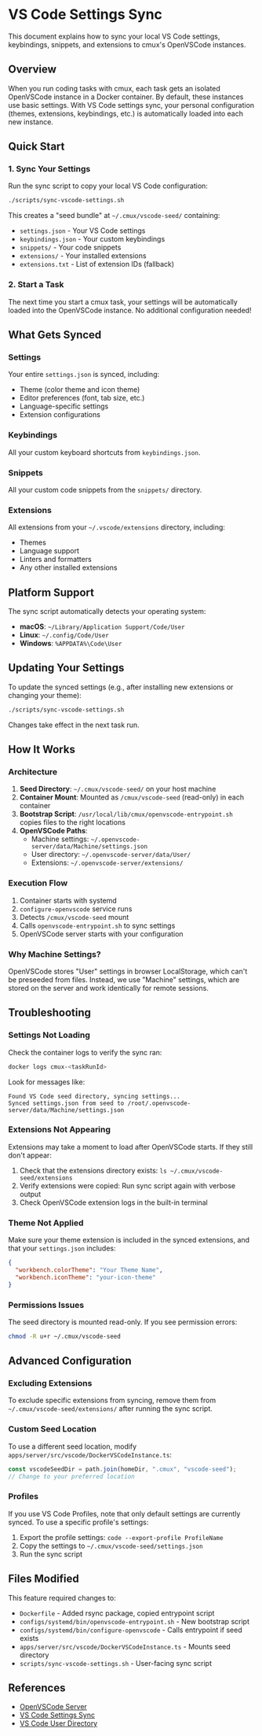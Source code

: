 # VS Code Settings Sync

This document explains how to sync your local VS Code settings, keybindings, snippets, and extensions to cmux's OpenVSCode instances.

## Overview

When you run coding tasks with cmux, each task gets an isolated OpenVSCode instance in a Docker container. By default, these instances use basic settings. With VS Code settings sync, your personal configuration (themes, extensions, keybindings, etc.) is automatically loaded into each new instance.

## Quick Start

### 1. Sync Your Settings

Run the sync script to copy your local VS Code configuration:

```bash
./scripts/sync-vscode-settings.sh
```

This creates a "seed bundle" at `~/.cmux/vscode-seed/` containing:
- `settings.json` - Your VS Code settings
- `keybindings.json` - Your custom keybindings
- `snippets/` - Your code snippets
- `extensions/` - Your installed extensions
- `extensions.txt` - List of extension IDs (fallback)

### 2. Start a Task

The next time you start a cmux task, your settings will be automatically loaded into the OpenVSCode instance. No additional configuration needed!

## What Gets Synced

### Settings
Your entire `settings.json` is synced, including:
- Theme (color theme and icon theme)
- Editor preferences (font, tab size, etc.)
- Language-specific settings
- Extension configurations

### Keybindings
All your custom keyboard shortcuts from `keybindings.json`.

### Snippets
All your custom code snippets from the `snippets/` directory.

### Extensions
All extensions from your `~/.vscode/extensions` directory, including:
- Themes
- Language support
- Linters and formatters
- Any other installed extensions

## Platform Support

The sync script automatically detects your operating system:

- **macOS**: `~/Library/Application Support/Code/User`
- **Linux**: `~/.config/Code/User`
- **Windows**: `%APPDATA%\Code\User`

## Updating Your Settings

To update the synced settings (e.g., after installing new extensions or changing your theme):

```bash
./scripts/sync-vscode-settings.sh
```

Changes take effect in the next task run.

## How It Works

### Architecture

1. **Seed Directory**: `~/.cmux/vscode-seed/` on your host machine
2. **Container Mount**: Mounted as `/cmux/vscode-seed` (read-only) in each container
3. **Bootstrap Script**: `/usr/local/lib/cmux/openvscode-entrypoint.sh` copies files to the right locations
4. **OpenVSCode Paths**:
   - Machine settings: `~/.openvscode-server/data/Machine/settings.json`
   - User directory: `~/.openvscode-server/data/User/`
   - Extensions: `~/.openvscode-server/extensions/`

### Execution Flow

1. Container starts with systemd
2. `configure-openvscode` service runs
3. Detects `/cmux/vscode-seed` mount
4. Calls `openvscode-entrypoint.sh` to sync settings
5. OpenVSCode server starts with your configuration

### Why Machine Settings?

OpenVSCode stores "User" settings in browser LocalStorage, which can't be preseeded from files. Instead, we use "Machine" settings, which are stored on the server and work identically for remote sessions.

## Troubleshooting

### Settings Not Loading

Check the container logs to verify the sync ran:

```bash
docker logs cmux-<taskRunId>
```

Look for messages like:
```
Found VS Code seed directory, syncing settings...
Synced settings.json from seed to /root/.openvscode-server/data/Machine/settings.json
```

### Extensions Not Appearing

Extensions may take a moment to load after OpenVSCode starts. If they still don't appear:

1. Check that the extensions directory exists: `ls ~/.cmux/vscode-seed/extensions`
2. Verify extensions were copied: Run sync script again with verbose output
3. Check OpenVSCode extension logs in the built-in terminal

### Theme Not Applied

Make sure your theme extension is included in the synced extensions, and that your `settings.json` includes:

```json
{
  "workbench.colorTheme": "Your Theme Name",
  "workbench.iconTheme": "your-icon-theme"
}
```

### Permissions Issues

The seed directory is mounted read-only. If you see permission errors:

```bash
chmod -R u+r ~/.cmux/vscode-seed
```

## Advanced Configuration

### Excluding Extensions

To exclude specific extensions from syncing, remove them from `~/.cmux/vscode-seed/extensions/` after running the sync script.

### Custom Seed Location

To use a different seed location, modify `apps/server/src/vscode/DockerVSCodeInstance.ts`:

```typescript
const vscodeSeedDir = path.join(homeDir, ".cmux", "vscode-seed");
// Change to your preferred location
```

### Profiles

If you use VS Code Profiles, note that only default settings are currently synced. To use a specific profile's settings:

1. Export the profile settings: `code --export-profile ProfileName`
2. Copy the settings to `~/.cmux/vscode-seed/settings.json`
3. Run the sync script

## Files Modified

This feature required changes to:

- `Dockerfile` - Added rsync package, copied entrypoint script
- `configs/systemd/bin/openvscode-entrypoint.sh` - New bootstrap script
- `configs/systemd/bin/configure-openvscode` - Calls entrypoint if seed exists
- `apps/server/src/vscode/DockerVSCodeInstance.ts` - Mounts seed directory
- `scripts/sync-vscode-settings.sh` - User-facing sync script

## References

- [OpenVSCode Server](https://github.com/gitpod-io/openvscode-server)
- [VS Code Settings Sync](https://code.visualstudio.com/docs/editor/settings-sync)
- [VS Code User Directory](https://code.visualstudio.com/docs/getstarted/settings#_settings-file-locations)
